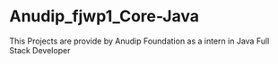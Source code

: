 # Anudip_fjwp1_Core-Java
This Projects are provide by Anudip Foundation as a intern in Java Full Stack Developer


